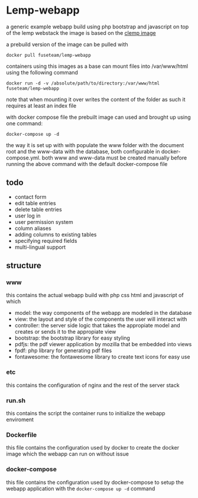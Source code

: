# Lemp-webapp
a generic example webapp build using php bootstrap and javascript on top of the lemp webstack
the image is based on the [clemp image](https://github.com/fuseteam/clemp)

a prebuild version of the image can be pulled with
```
docker pull fuseteam/lemp-webapp
```
containers using this images as a base can mount files into /var/www/html using the following command
```
docker run -d -v /absolute/path/to/directory:/var/www/html fuseteam/lemp-webapp
```
note that when mounting it over writes the content of the folder as such it requires at least an index file

with docker compose file the prebuilt image can used and brought up using one command:
```
docker-compose up -d
```
the way it is set up with with populate the www folder with the document root and the www-data with the database, both configurable in docker-compose.yml. both www and www-data must be created manually before running the above command with the default docker-compose file

## todo
- contact form
- edit table entries
- delete table entries
- user log in
- user permission system
- column aliases
- adding columns to existing tables
- specifying required fields
- multi-lingual support

## structure
### www
this contains the actual webapp build with php css html and javascript
of which
- model: the way components of the webapp are modeled in the database
- view: the layout and style of the components the user will interact with
- controller: the server side logic that takes the appropiate model and creates or sends it to the appropiate view
- bootstrap: the bootstrap library for easy styling
- pdfjs: the pdf viewer application by mozilla that be embedded into views
- fpdf: php library for generating pdf files
- fontawesome: the fontawesome library to create text icons for easy use
### etc
this contains the configuration of nginx and the rest of the server stack
### run.sh
this contains the script the container runs to initialize the webapp enviroment
### Dockerfile
this file contains the configuration used by docker to create the docker image which the webapp can run on without issue
### docker-compose
this file contains the configuration used by docker-compose to setup the webapp application with the `docker-compose up -d` command
